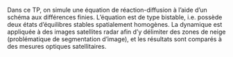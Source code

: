 Dans ce TP, on simule une équation de réaction-diffusion à l’aide d’un
schéma aux différences finies. L’équation est de type bistable, i.e. possède
deux états d’équilibres stables spatialement homogènes. La dynamique est
appliquée à des images satellites radar afin d’y délimiter des zones de neige
(problématique de segmentation d’image), et les résultats sont comparés à
des mesures optiques satellitaires.
